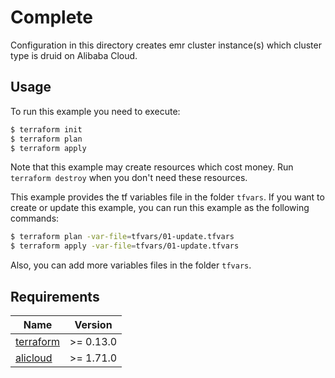 # Complete

Configuration in this directory creates emr cluster instance(s) which cluster type is druid on Alibaba Cloud.

## Usage

To run this example you need to execute:

```bash
$ terraform init
$ terraform plan
$ terraform apply
```

Note that this example may create resources which cost money. Run `terraform destroy` when you don't need these resources.

This example provides the tf variables file in the folder `tfvars`. If you want to create or update this example,
you can run this example as the following commands:
```bash
$ terraform plan -var-file=tfvars/01-update.tfvars
$ terraform apply -var-file=tfvars/01-update.tfvars
```

Also, you can add more variables files in the folder `tfvars`.

<!-- BEGINNING OF PRE-COMMIT-TERRAFORM DOCS HOOK -->
## Requirements

| Name | Version |
|------|---------|
| <a name="requirement_terraform"></a> [terraform](#requirement\_terraform) | >= 0.13.0 |
| <a name="requirement_alicloud"></a> [alicloud](#requirement\_alicloud) | >= 1.71.0 |